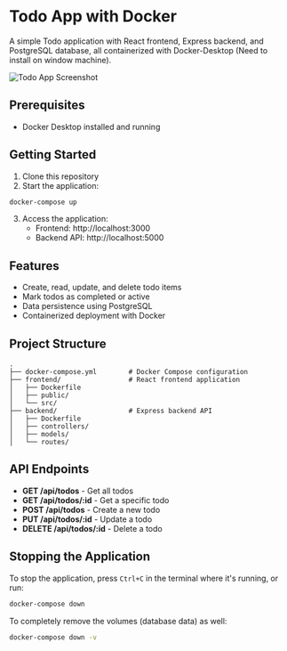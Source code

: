 # Todo App with Docker

A simple Todo application with React frontend, Express backend, and PostgreSQL database, all containerized with Docker-Desktop (Need to install on window machine).

![Todo App Screenshot](./screenshot.png)

## Prerequisites

- Docker Desktop installed and running

## Getting Started

1. Clone this repository
2. Start the application:

```bash
docker-compose up
```

3. Access the application:
   - Frontend: http://localhost:3000
   - Backend API: http://localhost:5000

## Features

- Create, read, update, and delete todo items
- Mark todos as completed or active
- Data persistence using PostgreSQL
- Containerized deployment with Docker

## Project Structure

```
.
├── docker-compose.yml        # Docker Compose configuration
├── frontend/                 # React frontend application
│   ├── Dockerfile
│   ├── public/
│   └── src/
├── backend/                  # Express backend API
│   ├── Dockerfile
│   ├── controllers/
│   ├── models/
│   └── routes/
```

## API Endpoints

- **GET /api/todos** - Get all todos
- **GET /api/todos/:id** - Get a specific todo
- **POST /api/todos** - Create a new todo
- **PUT /api/todos/:id** - Update a todo
- **DELETE /api/todos/:id** - Delete a todo

## Stopping the Application

To stop the application, press `Ctrl+C` in the terminal where it's running, or run:

```bash
docker-compose down
```

To completely remove the volumes (database data) as well:

```bash
docker-compose down -v
``` 
